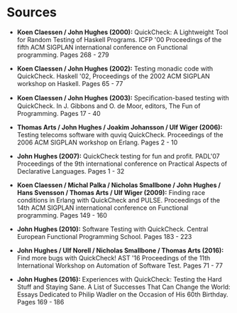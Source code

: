 # Sources

* **Koen Claessen / John Hughes (2000):** QuickCheck: A Lightweight Tool for Random Testing of Haskell Programs. ICFP '00 Proceedings of the fifth ACM SIGPLAN international conference on Functional programming. Pages 268 - 279

* **Koen Claessen / John Hughes (2002):** Testing monadic code with QuickCheck. Haskell '02, Proceedings of the 2002 ACM SIGPLAN workshop on Haskell. Pages 65 - 77

* **Koen Claessen / John Hughes (2003):** Speciﬁcation-based testing with QuickCheck. In J. Gibbons and O. de Moor, editors, The Fun of Programming. Pages 17 - 40

* **Thomas Arts / John Hughes / Joakim Johansson / Ulf Wiger (2006):** Testing telecoms software with quviq QuickCheck. Proceedings of the 2006 ACM SIGPLAN  workshop on Erlang. Pages 2 - 10

* **John Hughes (2007):** QuickCheck testing for fun and profit. PADL'07 Proceedings of the 9th international conference on Practical Aspects of Declarative Languages. Pages 1 - 32 

* **Koen Claessen / Michal Palka / Nicholas Smallbone / John Hughes / Hans Svensson / Thomas Arts / Ulf Wiger (2009):** Finding race conditions in Erlang with QuickCheck and PULSE. Proceedings of the 14th ACM SIGPLAN international conference on Functional programming. Pages 149 - 160

* **John Hughes (2010):** Software Testing with QuickCheck. Central European Functional Programming School. Pages 183 - 223 

* **John Hughes / Ulf Norell / Nicholas Smallbone / Thomas Arts (2016):** Find more bugs with QuickCheck! AST '16 Proceedings of the 11th International Workshop on Automation of Software Test. Pages 71 - 77

* **John Hughes (2016):** Experiences with QuickCheck: Testing the Hard Stuff and Staying Sane. A List of Successes That Can Change the World: Essays Dedicated to Philip Wadler on the Occasion of His 60th Birthday. Pages 169 - 186
